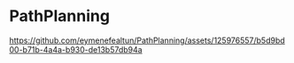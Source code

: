 # PathPlanning



https://github.com/eymenefealtun/PathPlanning/assets/125976557/b5d9bd00-b71b-4a4a-b930-de13b57db94a

